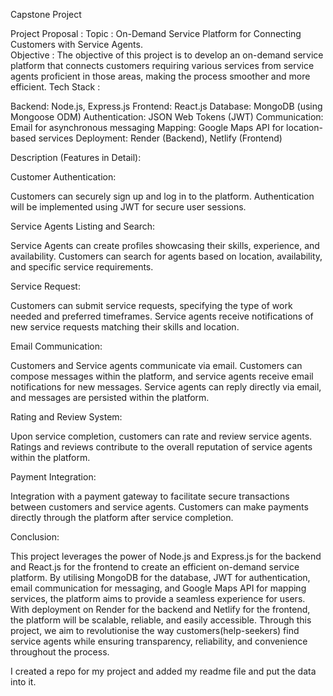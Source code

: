 Capstone Project

Project Proposal : 
Topic :
On-Demand Service Platform for Connecting Customers with Service Agents.     
Objective : 
The objective of this project is to develop an on-demand service platform that connects customers requiring various services from service agents proficient in those areas, making the process smoother and more efficient.
Tech Stack : 

Backend: Node.js, Express.js
Frontend: React.js
Database: MongoDB (using Mongoose ODM)
Authentication: JSON Web Tokens (JWT)
Communication: Email for asynchronous messaging
Mapping: Google Maps API for location-based services
Deployment: Render (Backend), Netlify (Frontend)

Description (Features in Detail):

Customer Authentication:

Customers can securely sign up and log in to the platform.
Authentication will be implemented using JWT for secure user sessions.

Service Agents Listing and Search:

Service Agents can create profiles showcasing their skills, experience, and availability.
Customers can search for agents based on location, availability, and specific service requirements.


Service Request:


Customers can submit service requests, specifying the type of work needed and preferred timeframes.
Service agents receive notifications of new service requests matching their skills and location.

Email Communication:

Customers and Service agents communicate via email.
Customers can compose messages within the platform, and service agents receive email notifications for new messages.
Service agents can reply directly via email, and messages are persisted within the platform.

Rating and Review System:

Upon service completion, customers can rate and review service agents.
Ratings and reviews contribute to the overall reputation of service agents within the platform.

Payment Integration:

Integration with a payment gateway to facilitate secure transactions between customers and service agents.
Customers can make payments directly through the platform after service completion.

Conclusion:

This project leverages the power of Node.js and Express.js for the backend and React.js for the frontend to create an efficient on-demand service platform. By utilising MongoDB for the database, JWT for authentication, email communication for messaging, and Google Maps API for mapping services, the platform aims to provide a seamless experience for users. With deployment on Render for the backend and Netlify for the frontend, the platform will be scalable, reliable, and easily accessible. Through this project, we aim to revolutionise the way customers(help-seekers) find service agents while ensuring transparency, reliability, and convenience throughout the process.



I created a repo for my project and added my readme file and put the data  into it.


